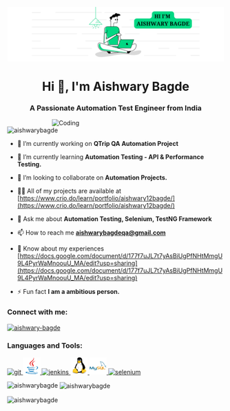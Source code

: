 ![logo](https://github.com/AishwaryBagde/AishwaryBagde/blob/main/Green%20and%20White%20Technology%20LinkedIn%20Banner.png)
<h1 align="center">Hi 👋, I'm Aishwary Bagde</h1>
<h3 align="center">A Passionate Automation Test Engineer from India</h3>
<img align="right" alt="Coding" width="400" src="https://www.dresma.ai/wp-content/uploads/2022/01/QA-Automation-EngineerMW.gif">

<p align="left"> <img src="https://komarev.com/ghpvc/?username=aishwarybagde&label=Profile%20views&color=0e75b6&style=flat" alt="aishwarybagde" /> </p>

- 🔭 I’m currently working on **QTrip QA Automation Project**

- 🌱 I’m currently learning **Automation Testing - API & Performance Testing.**

- 👯 I’m looking to collaborate on **Automation Projects.**

- 👨‍💻 All of my projects are available at [https://www.crio.do/learn/portfolio/aishwary12bagde/](https://www.crio.do/learn/portfolio/aishwary12bagde/)

- 💬 Ask me about **Automation Testing, Selenium, TestNG Framework**

- 📫 How to reach me **aishwarybagdeqa@gmail.com**

- 📄 Know about my experiences [https://docs.google.com/document/d/177f7uJL7t7yAsBiUgPfNHtMmgU9L4PyrWaMnoouU_MA/edit?usp=sharing](https://docs.google.com/document/d/177f7uJL7t7yAsBiUgPfNHtMmgU9L4PyrWaMnoouU_MA/edit?usp=sharing)

- ⚡ Fun fact **I am a ambitious person.**

<h3 align="left">Connect with me:</h3>
<p align="left">
<a href="https://linkedin.com/in/aishwary-bagde" target="blank"><img align="center" src="https://raw.githubusercontent.com/rahuldkjain/github-profile-readme-generator/master/src/images/icons/Social/linked-in-alt.svg" alt="aishwary-bagde" height="30" width="40" /></a>
</p>

<h3 align="left">Languages and Tools:</h3>
<p align="left"> <a href="https://git-scm.com/" target="_blank" rel="noreferrer"> <img src="https://www.vectorlogo.zone/logos/git-scm/git-scm-icon.svg" alt="git" width="40" height="40"/> </a> <a href="https://www.java.com" target="_blank" rel="noreferrer"> <img src="https://raw.githubusercontent.com/devicons/devicon/master/icons/java/java-original.svg" alt="java" width="40" height="40"/> </a> <a href="https://www.jenkins.io" target="_blank" rel="noreferrer"> <img src="https://www.vectorlogo.zone/logos/jenkins/jenkins-icon.svg" alt="jenkins" width="40" height="40"/> </a> <a href="https://www.linux.org/" target="_blank" rel="noreferrer"> <img src="https://raw.githubusercontent.com/devicons/devicon/master/icons/linux/linux-original.svg" alt="linux" width="40" height="40"/> </a> <a href="https://www.mysql.com/" target="_blank" rel="noreferrer"> <img src="https://raw.githubusercontent.com/devicons/devicon/master/icons/mysql/mysql-original-wordmark.svg" alt="mysql" width="40" height="40"/> </a> <a href="https://www.selenium.dev" target="_blank" rel="noreferrer"> <img src="https://raw.githubusercontent.com/detain/svg-logos/780f25886640cef088af994181646db2f6b1a3f8/svg/selenium-logo.svg" alt="selenium" width="40" height="40"/> </a> </p>

<p><img align="left" src="https://github-readme-stats.vercel.app/api/top-langs?username=aishwarybagde&show_icons=true&locale=en&layout=compact" alt="aishwarybagde" /></p>

<p>&nbsp;<img align="center" src="https://github-readme-stats.vercel.app/api?username=aishwarybagde&show_icons=true&locale=en" alt="aishwarybagde" /></p>

<p><img align="center" src="https://github-readme-streak-stats.herokuapp.com/?user=aishwarybagde&" alt="aishwarybagde" /></p>
